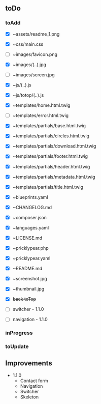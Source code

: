 ## toDo

### toAdd

* [x] ~assets/readme_1.png
* [x] ~css/main.css
* [ ] ~images/favicon.png
* [x] ~images/(..).jpg
* [ ] ~images/screen.jpg
* [x] ~js/(..).js
* [x] ~js/totop/(..).js
* [x] ~templates/home.html.twig
* [ ] ~templates/error.html.twig
* [x] ~templates/partials/base.html.twig
* [x] ~templates/partials/circles.html.twig
* [x] ~templates/partials/download.html.twig
* [x] ~templates/partials/footer.html.twig
* [x] ~templates/partials/header.html.twig
* [x] ~templates/partials/metadata.html.twig
* [x] ~templates/partials/title.html.twig
* [x] ~blueprints.yaml
* [x] ~CHANGELOG.md
* [x] ~composer.json
* [x] ~languages.yaml
* [x] ~LICENSE.md
* [x] ~pricklypear.php
* [x] ~pricklypear.yaml
* [x] ~README.md
* [x] ~screenshot.jpg
* [x] ~thumbnail.jpg

* [x] ~~back toTop~~
* [ ] switcher - 1.1.0
* [ ] navigation - 1.1.0

### inProgress

### toUpdate

## Improvements

- 1.1.0
    - Contact form
    - Navigation
    - Switcher
    - Skeleton

